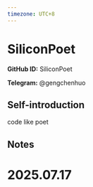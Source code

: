 ```yaml
---
timezone: UTC+8
---
```


# SiliconPoet

**GitHub ID:** SiliconPoet

**Telegram:** @gengchenhuo

## Self-introduction

code like poet

## Notes

<!-- Content_START -->

# 2025.07.17


<!-- Content_END -->
